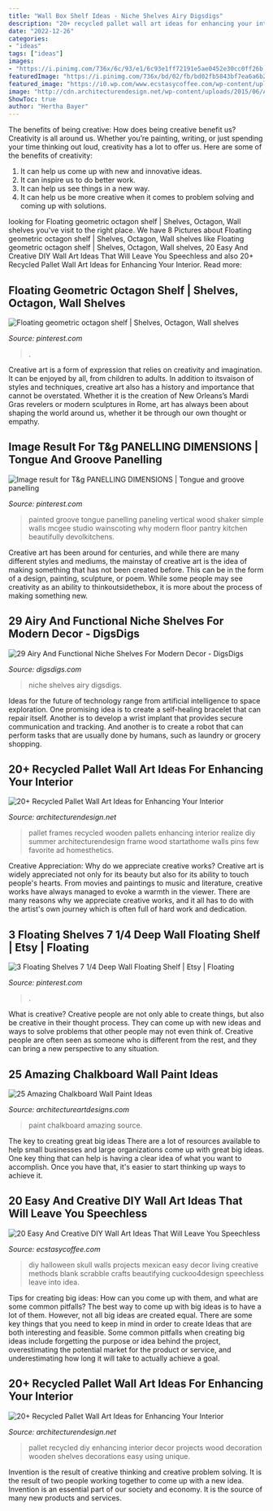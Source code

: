 ```yaml
---
title: "Wall Box Shelf Ideas - Niche Shelves Airy Digsdigs"
description: "20+ recycled pallet wall art ideas for enhancing your interior"
date: "2022-12-26"
categories:
- "ideas"
tags: ["ideas"]
images:
- "https://i.pinimg.com/736x/6c/93/e1/6c93e1ff72191e5ae0452e30cc0ff26b.jpg"
featuredImage: "https://i.pinimg.com/736x/bd/02/fb/bd02fb5843bf7ea6a6b2ec3465d8553b.jpg"
featured_image: "https://i0.wp.com/www.ecstasycoffee.com/wp-content/uploads/2016/09/DIY-skull-wall-art.jpg"
image: "http://cdn.architecturendesign.net/wp-content/uploads/2015/06/AD-Pallet-Wall-Art-17.jpg"
ShowToc: true
author: "Hertha Bayer"
---
```



The benefits of being creative: How does being creative benefit us?
Creativity is all around us. Whether you’re painting, writing, or just spending your time thinking out loud, creativity has a lot to offer us. Here are some of the benefits of creativity: 
1. It can help us come up with new and innovative ideas.
2. It can inspire us to do better work.
3. It can help us see things in a new way.
4. It can help us be more creative when it comes to problem solving and coming up with solutions.

	

		
looking for Floating geometric octagon shelf | Shelves, Octagon, Wall shelves you've visit to the right place. We have 8 Pictures about Floating geometric octagon shelf | Shelves, Octagon, Wall shelves like Floating geometric octagon shelf | Shelves, Octagon, Wall shelves, 20 Easy And Creative DIY Wall Art Ideas That Will Leave You Speechless and also 20+ Recycled Pallet Wall Art Ideas for Enhancing Your Interior. Read more:
		
    
## Floating Geometric Octagon Shelf | Shelves, Octagon, Wall Shelves

<img loading=lazy src="https://i.pinimg.com/736x/bd/7f/48/bd7f48bfcff993d45e5114054cff30f3.jpg" onerror="this.onerror=null;this.src='https://tse3.mm.bing.net/th?id=OIP.sErIL_0Aq-No6s_FTtFfigHaJ3&amp;pid=15.1';" alt="Floating geometric octagon shelf | Shelves, Octagon, Wall shelves">

_Source: pinterest.com_

>. 

	

Creative art is a form of expression that relies on creativity and imagination. It can be enjoyed by all, from children to adults. In addition to itsvaison of styles and techniques, creative art also has a history and importance that cannot be overstated. Whether it is the creation of New Orleans’s Mardi Gras revelers or modern sculptures in Rome, art has always been about shaping the world around us, whether it be through our own thought or empathy.

    
## Image Result For T&amp;g PANELLING DIMENSIONS | Tongue And Groove Panelling

<img loading=lazy src="https://i.pinimg.com/736x/bd/02/fb/bd02fb5843bf7ea6a6b2ec3465d8553b.jpg" onerror="this.onerror=null;this.src='https://tse2.mm.bing.net/th?id=OIP.VvgYTTU6MQ1XRvfCyCw6wwHaLG&amp;pid=15.1';" alt="Image result for T&amp;g PANELLING DIMENSIONS | Tongue and groove panelling">

_Source: pinterest.com_

>painted groove tongue panelling paneling vertical wood shaker simple walls mcgee studio wainscoting why modern floor pantry kitchen beautifully devolkitchens. 

	

Creative art has been around for centuries, and while there are many different styles and mediums, the mainstay of creative art is the idea of making something that has not been created before. This can be in the form of a design, painting, sculpture, or poem. While some people may see creativity as an ability to thinkoutsidethebox, it is more about the process of making something new.

    
## 29 Airy And Functional Niche Shelves For Modern Decor - DigsDigs

<img loading=lazy src="https://www.digsdigs.com/photos/airy-and-functional-niche-shelves-for-modern-decor-1.jpg" onerror="this.onerror=null;this.src='https://tse2.mm.bing.net/th?id=OIP.nQyWyZfJy4E9xXYDVbPaagHaLL&amp;pid=15.1';" alt="29 Airy And Functional Niche Shelves For Modern Decor - DigsDigs">

_Source: digsdigs.com_

>niche shelves airy digsdigs. 

	

Ideas for the future of technology range from artificial intelligence to space exploration. One promising idea is to create a self-healing bracelet that can repair itself. Another is to develop a wrist implant that provides secure communication and tracking. And another is to create a robot that can perform tasks that are usually done by humans, such as laundry or grocery shopping.

    
## 20+ Recycled Pallet Wall Art Ideas For Enhancing Your Interior

<img loading=lazy src="http://cdn.architecturendesign.net/wp-content/uploads/2015/06/AD-Pallet-Wall-Art-17.jpg" onerror="this.onerror=null;this.src='https://tse4.mm.bing.net/th?id=OIP.V_hfgegkhG0-jYP5O3FIJQHaLK&amp;pid=15.1';" alt="20+ Recycled Pallet Wall Art Ideas for Enhancing Your Interior">

_Source: architecturendesign.net_

>pallet frames recycled wooden pallets enhancing interior realize diy summer architecturendesign frame wood startathome walls pins few favorite ad homesthetics. 

	

Creative Appreciation: Why do we appreciate creative works?
Creative art is widely appreciated not only for its beauty but also for its ability to touch people's hearts. From movies and paintings to music and literature, creative works have always managed to evoke a warmth in the viewer. There are many reasons why we appreciate creative works, and it all has to do with the artist's own journey which is often full of hard work and dedication.

    
## 3 Floating Shelves 7 1/4 Deep Wall Floating Shelf | Etsy | Floating

<img loading=lazy src="https://i.pinimg.com/736x/6c/93/e1/6c93e1ff72191e5ae0452e30cc0ff26b.jpg" onerror="this.onerror=null;this.src='https://tse2.mm.bing.net/th?id=OIP.8eM7K1ZSp-6CHJIxEw6_mQHaJ3&amp;pid=15.1';" alt="3 Floating Shelves 7 1/4 Deep Wall Floating Shelf | Etsy | Floating">

_Source: pinterest.com_

>. 

	

What is creative?
Creative people are not only able to create things, but also be creative in their thought process. They can come up with new ideas and ways to solve problems that other people may not even think of. Creative people are often seen as someone who is different from the rest, and they can bring a new perspective to any situation.

    
## 25 Amazing Chalkboard Wall Paint Ideas

<img loading=lazy src="https://www.architectureartdesigns.com/wp-content/uploads/2013/06/129.jpg" onerror="this.onerror=null;this.src='https://tse4.mm.bing.net/th?id=OIP.-i1CXyWEDLKnsKEnnjA7fgHaKT&amp;pid=15.1';" alt="25 Amazing Chalkboard Wall Paint Ideas">

_Source: architectureartdesigns.com_

>paint chalkboard amazing source. 

	

The key to creating great big ideas
There are a lot of resources available to help small businesses and large organizations come up with great big ideas. One key thing that can help is having a clear idea of what you want to accomplish. Once you have that, it's easier to start thinking up ways to achieve it.

    
## 20 Easy And Creative DIY Wall Art Ideas That Will Leave You Speechless

<img loading=lazy src="https://i0.wp.com/www.ecstasycoffee.com/wp-content/uploads/2016/09/DIY-skull-wall-art.jpg" onerror="this.onerror=null;this.src='https://tse3.mm.bing.net/th?id=OIP.PFbWMQtR5nAiCjZckOa2YgHaLD&amp;pid=15.1';" alt="20 Easy And Creative DIY Wall Art Ideas That Will Leave You Speechless">

_Source: ecstasycoffee.com_

>diy halloween skull walls projects mexican easy decor living creative methods blank scrabble crafts beautifying cuckoo4design speechless leave into idea. 

	

Tips for creating big ideas: How can you come up with them, and what are some common pitfalls?
The best way to come up with big ideas is to have a lot of them. However, not all big ideas are created equal. There are some key things that you need to keep in mind in order to create Ideas that are both interesting and feasible. Some common pitfalls when creating big ideas include forgetting the purpose or idea behind the project, overestimating the potential market for the product or service, and underestimating how long it will take to actually achieve a goal.

    
## 20+ Recycled Pallet Wall Art Ideas For Enhancing Your Interior

<img loading=lazy src="http://cdn.architecturendesign.net/wp-content/uploads/2015/06/AD-Pallet-Wall-Art-3.jpg" onerror="this.onerror=null;this.src='https://tse2.mm.bing.net/th?id=OIP.aqv6cNnEDFre0O4e9gOsKwHaMZ&amp;pid=15.1';" alt="20+ Recycled Pallet Wall Art Ideas for Enhancing Your Interior">

_Source: architecturendesign.net_

>pallet recycled diy enhancing interior decor projects wood decoration wooden shelves decorations easy using unique. 

	

Invention is the result of creative thinking and creative problem solving. It is the result of two people working together to come up with a new idea. Invention is an essential part of our society and economy. It is the source of many new products and services.

